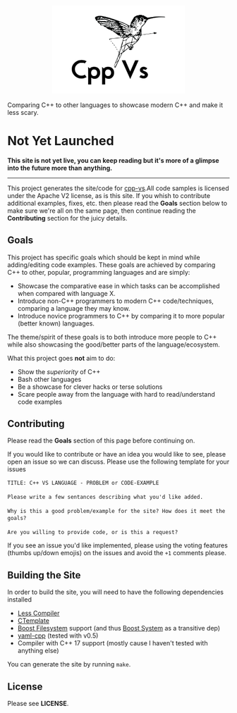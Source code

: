 <p align="center">
    <img 
      src="https://raw.githubusercontent.com/JohnMurray/cpp-vs/master/logo/logo.png" 
      width="300px"
      alt="cpp-vs">
</p>

Comparing C++ to other languages to showcase modern C++ and make 
it less scary.

# Not Yet Launched

__This site is not yet live, you can keep reading but it's more of a glimpse into
the future more than anything.__

----

This project generates the site/code for [cpp-vs](cpp-vs.com).All code samples is
licensed under the Apache V2 license, as is this site. If you whish to contribute
additional examples, fixes, etc. then please read the __Goals__ section below to
make sure we're all on the same page, then continue reading the __Contributing__
section for the juicy details.

## Goals

This project has specific goals which should be kept in mind while adding/editing
code examples. These goals are achieved by comparing C++ to other, popular,
programming languages and are simply:

  + Showcase the comparative ease in which tasks can be accomplished when compared
    with language X.
  + Introduce non-C++ programmers to modern C++ code/techniques, comparing a language
    they may know.
  + Introduce novice programmers to C++ by comparing it to more popular (better known)
    languages.

The theme/spirit of these goals is to both introduce more people to C++ while also
showcasing the good/better parts of the language/ecosystem.

What this project goes __not__ aim to do:

  + Show the _superiority_ of C++
  + Bash other languages
  + Be a showcase for clever hacks or terse solutions
  + Scare people away from the language with hard to read/understand code examples


## Contributing

Please read the __Goals__ section of this page before continuing on.

If you would like to contribute or have an idea you would like to see, please open an
issue so we can discuss. Please use the following template for your issues
```
TITLE: C++ VS LANGUAGE - PROBLEM or CODE-EXAMPLE

Please write a few sentances describing what you'd like added.

Why is this a good problem/example for the site? How does it meet the goals?

Are you willing to provide code, or is this a request?
```

If you see an issue you'd like implemented, please using the voting features 
(thumbs up/down emojis) on the issues and avoid the `+1` comments please.

## Building the Site

In order to build the site, you will need to have the following dependencies installed

+ [Less Compiler](http://lesscss.org/)
+ [CTemplate](https://github.com/rockdreamer/ctemplate)
+ [Boost Filesystem][b_fs] support (and thus [Boost System][b_sy] as a transitive dep)
+ [yaml-cpp](https://github.com/jbeder/yaml-cpp) (tested with v0.5)
+ Compiler with C++ 17 support (mostly cause I haven't tested with anything else)

You can generate the site by running `make`.


## License

Please see __LICENSE__.


  [b_fs]: https://www.boost.org/doc/libs/1_67_0/libs/filesystem/doc/index.htm
  [b_sy]: https://www.boost.org/doc/libs/1_67_0/libs/system/doc/index.html